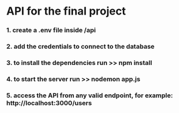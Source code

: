 # API for the final project

### 1. create a .env file inside /api 
### 2. add the credentials to connect to the database
### 3. to install the dependencies run >> npm install
### 4. to start the server run >> nodemon app.js 
### 5. access the API from any valid endpoint, for example: http://localhost:3000/users

